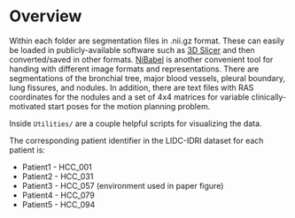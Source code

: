 # Overview

Within each folder are segmentation files in .nii.gz format. These can easily be loaded in publicly-available software such as [3D Slicer](https://www.slicer.org/) and then converted/saved in other formats. [NiBabel](https://nipy.org/nibabel/) is another convenient tool for handing with different image formats and representations.  There are segmentations of the bronchial tree, major blood vessels, pleural boundary, lung fissures, and nodules. In addition, there are text files with RAS coordinates for the nodules and a set of 4x4 matrices for variable clinically-motivated start poses for the motion planning problem.

Inside `Utilities/` are a couple helpful scripts for visualizing the data.

The corresponding patient identifier in the LIDC-IDRI dataset for each patient is:
* Patient1 - HCC_001
* Patient2 - HCC_031
* Patient3 - HCC_057 (environment used in paper figure)
* Patient4 - HCC_079
* Patient5 - HCC_094 
